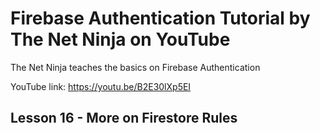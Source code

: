# Firebase Authentication Tutorial by The Net Ninja on YouTube

The Net Ninja teaches the basics on Firebase Authentication

YouTube link: https://youtu.be/B2E30lXp5EI

## Lesson 16 - More on Firestore Rules